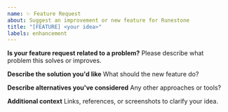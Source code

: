 ```yaml
---
name: ✨ Feature Request
about: Suggest an improvement or new feature for Runestone
title: "[FEATURE] <your idea>"
labels: enhancement
---
```


**Is your feature request related to a problem?**
Please describe what problem this solves or improves.

**Describe the solution you'd like**
What should the new feature do?

**Describe alternatives you've considered**
Any other approaches or tools?

**Additional context**
Links, references, or screenshots to clarify your idea.
